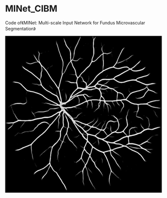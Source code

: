 # MINet_CIBM

Code of《MINet: Multi-scale Input Network for Fundus Microvascular Segmentation》

![image](saved_image/final_mask_1.png)

